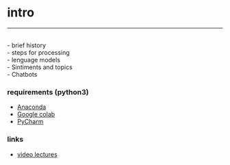 # intro
----
<br>
- brief history <br>
- steps for processing <br>
- lenguage models<br> 
- Sintiments and topics <br>
- Chatbots <br>

### requirements (python3)
- [Anaconda](https://www.anaconda.com/) <br>
- [Google colab](https://colab.research.google.com/notebooks/intro.ipynb) <br>
- [PyCharm](https://www.jetbrains.com/ru-ru/pycharm/)

### links 
- [video lectures](https://youtu.be/kuLDjO8-2HM)

